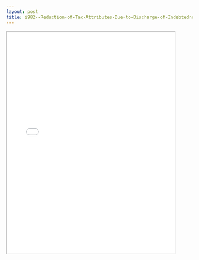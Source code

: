 ```yaml
---
layout: post
title: i982--Reduction-of-Tax-Attributes-Due-to-Discharge-of-Indebtedness-Section-1082-Basis-Adjustment
---
```


<div class="pdf-container">
<iframe src="/ea//_pdf-2-md/i982--Reduction-of-Tax-Attributes-Due-to-Discharge-of-Indebtedness-Section-1082-Basis-Adjustment.pdf" height="600" width="90%" allowFullScreen="true"></iframe>
</div>


